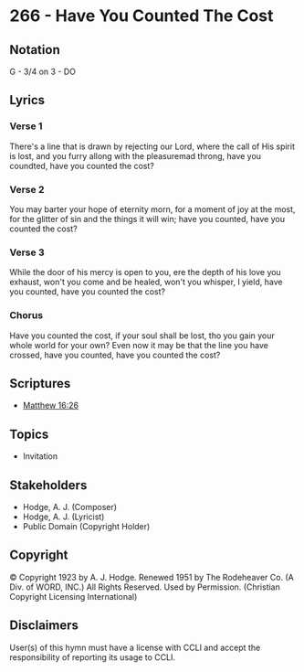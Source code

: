# 266 - Have You Counted The Cost

## Notation

G - 3/4 on 3 - DO

## Lyrics

### Verse 1

There's a line that is drawn by rejecting our Lord, where the call of His spirit is lost, and you furry allong with the pleasuremad throng, have you coundted, have you counted the cost?

### Verse 2

You may barter your hope of eternity morn, for a moment of joy at the most, for the glitter of sin and the things it will win; have you counted, have you counted the cost?

### Verse 3

While the door of his mercy is open to you, ere the depth of his love you exhaust, won't you come and be healed, won't you whisper, I yield, have you counted, have you counted the cost?

### Chorus

Have you counted the cost, if your soul shall be lost, tho you gain your whole world for your own? Even now it may be that the line you have crossed, have you counted, have you counted the cost?


## Scriptures

- [Matthew 16:26](https://www.biblegateway.com/passage/?search=Matthew%2016%3A26)

## Topics

- Invitation

## Stakeholders

- Hodge, A. J. (Composer)
- Hodge, A. J. (Lyricist)
- Public Domain (Copyright Holder)

## Copyright

© Copyright 1923 by A. J. Hodge. Renewed 1951 by The Rodeheaver Co. (A Div. of WORD, INC.) All Rights Reserved. Used by Permission.
(Christian Copyright Licensing International)

## Disclaimers

User(s) of this hymn must have a license with CCLI and accept the responsibility of reporting its usage to CCLI.

